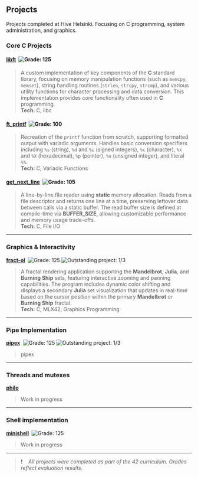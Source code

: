 ## Projects

Projects completed at Hive Helsinki. Focusing on C programming, system administration, and graphics.

### Core C Projects

#### [**libft**](https://github.com/usvapel/libft) &nbsp;![Grade: 125](https://img.shields.io/badge/Grade-125/100-brightgreen?style=plastic)
> A custom implementation of key components of the **C** standard library, focusing on memory manipulation functions (such as `memcpy`, `memset`), string handling routines (`strlen`, `strcpy`, `strcmp`), and various utility functions for character processing and data conversion. This implementation provides core functionality often used in **C** programming.  
**Tech:** C, libc

#### [**ft_printf**](https://github.com/usvapel/ft_printf) &nbsp;![Grade: 100](https://img.shields.io/badge/Grade-100/100-brightgreen?style=plastic)
> Recreation of the `printf` function from scratch, supporting formatted output with variadic arguments.
Handles basic conversion specifiers including `%s` (string), `%d` and `%i` (signed integers), `%c` (character), `%x` and `%X` (hexadecimal), `%p` (pointer), `%u` (unsigned integer), and literal `%%`.  
**Tech:** C, Variadic Functions

#### [**get_next_line**](https://github.com/usvapel/get_next_line) &nbsp;![Grade: 105](https://img.shields.io/badge/Grade-105/100-brightgreen?style=plastic)
> A line-by-line file reader using **static** memory allocation.
Reads from a file descriptor and returns one line at a time, preserving leftover data between calls via a static buffer.
The read buffer size is defined at compile-time via **BUFFER_SIZE**, allowing customizable performance and memory usage trade-offs.  
**Tech:** C, File I/O

---

### Graphics & Interactivity

[**fract-ol**](https://github.com/usvapel/fract-ol) &nbsp;![Grade: 125](https://img.shields.io/badge/Grade-125/100-brightgreen?style=plastic) ![Outstanding project: 1/3](https://img.shields.io/badge/Outstanding%20project-⭐☆☆-blue?style=plastic)
> A fractal rendering application supporting the **Mandelbrot**, **Julia**, and **Burning Ship** sets, featuring interactive zooming and panning capabilities.
The program includes dynamic color shifting and displays a secondary **Julia** set visualization that updates in real-time based on the cursor position within the primary **Mandelbrot** or **Burning Ship** fractal.  
**Tech:** C, MLX42, Graphics Programming

---

### Pipe Implementation

[**pipex**](https://github.com/usvapel/pipex) &nbsp;![Grade: 125](https://img.shields.io/badge/Grade-125/100-brightgreen?style=plastic) ![Outstanding project: 1/3](https://img.shields.io/badge/Outstanding%20project-⭐☆☆-blue?style=plastic)
> pipex

---

### Threads and mutexes

[**philo**](https://github.com/usvapel/philo) &nbsp;
> Work in progress

---

### Shell implementation

[**minishell**](https://github.com/usvapel/minishell) &nbsp;![Grade: 125](https://img.shields.io/badge/Grade-125/100-brightgreen?style=plastic)
> Work in progress

---
> **!** &nbsp;&nbsp; *All projects were completed as part of the 42 curriculum. Grades reflect evaluation results.*  
